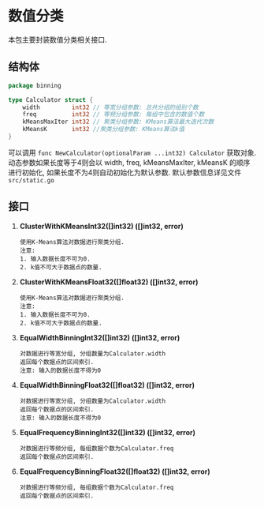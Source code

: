 # 数值分类

本包主要封装数值分类相关接口.

## 结构体

```go
package binning

type Calculator struct {
	width         int32 // 等宽分组参数: 总共分组的组别个数
	freq          int32 // 等频分组参数: 每组中包含的数值个数
	kMeansMaxIter int32 // 聚类分组参数: KMeans算法最大迭代次数
	kMeansK       int32 //聚类分组参数: KMeans算法k值
}

```

可以调用 ```func NewCalculator(optionalParam ...int32) Calculator``` 获取对象.
动态参数如果长度等于4则会以 width, freq, kMeansMaxIter, kMeansK 的顺序进行初始化, 如果长度不为4则自动初始化为默认参数.
默认参数信息详见文件 ```src/static.go```

## 接口

1. **ClusterWithKMeansInt32([]int32) ([]int32, error)**
    ```text
    使用K-Means算法对数据进行聚类分组.
    注意: 
   1. 输入数据长度不可为0. 
   2. k值不可大于数据点的数量.
    ```

2. **ClusterWithKMeansFloat32([]float32) ([]int32, error)**
    ```text
    使用K-Means算法对数据进行聚类分组.
    注意: 
   1. 输入数据长度不可为0. 
   2. k值不可大于数据点的数量.
    ```

3. **EqualWidthBinningInt32([]int32) ([]int32, error)**
    ```text
    对数据进行等宽分组, 分组数量为Calculator.width
    返回每个数据点的区间索引.
    注意: 输入的数据长度不得为0
    ```

4. **EqualWidthBinningFloat32([]float32) ([]int32, error)**
    ```text
    对数据进行等宽分组, 分组数量为Calculator.width
    返回每个数据点的区间索引.
    注意: 输入的数据长度不得为0
    ```

5. **EqualFrequencyBinningInt32([]int32) ([]int32, error)**
    ```text
    对数据进行等频分组, 每组数据个数为Calculator.freq
    返回每个数据点的区间索引.
    ```

6. **EqualFrequencyBinningFloat32([]float32) ([]int32, error)**
    ```text
    对数据进行等频分组, 每组数据个数为Calculator.freq
    返回每个数据点的区间索引.
    ```
   

